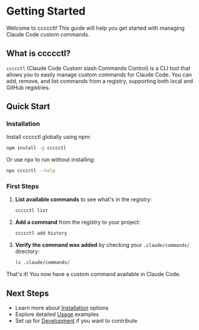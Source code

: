 # Getting Started

Welcome to ccccctl! This guide will help you get started with managing Claude Code custom commands.

## What is ccccctl?

`ccccctl` (Claude Code Custom slash Commands Control) is a CLI tool that allows you to easily manage custom commands for Claude Code. You can add, remove, and list commands from a registry, supporting both local and GitHub registries.

## Quick Start

### Installation

Install ccccctl globally using npm:

```bash
npm install -g ccccctl
```

Or use npx to run without installing:

```bash
npx ccccctl --help
```

### First Steps

1. **List available commands** to see what's in the registry:
   ```bash
   ccccctl list
   ```

2. **Add a command** from the registry to your project:
   ```bash
   ccccctl add history
   ```

3. **Verify the command was added** by checking your `.claude/commands/` directory:
   ```bash
   ls .claude/commands/
   ```

That's it! You now have a custom command available in Claude Code.

## Next Steps

- Learn more about [Installation](./installation.md) options
- Explore detailed [Usage](./usage.md) examples
- Set up for [Development](./development.md) if you want to contribute